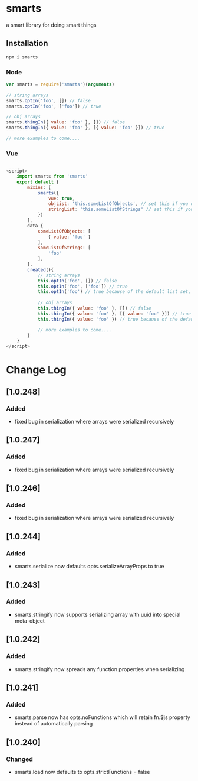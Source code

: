 # smarts
a smart library for doing smart things

## Installation

```bash
npm i smarts
```

### Node

```javascript
var smarts = require('smarts')(arguments)

// string arrays
smarts.optIn('foo', []) // false
smarts.optIn('foo', ['foo']) // true

// obj arrays
smarts.thingIn({ value: 'foo' }, []) // false
smarts.thingIn({ value: 'foo' }, [{ value: 'foo' }]) // true

// more examples to come.... 
```

### Vue

```javascript

<script>
    import smarts from 'smarts'
    export default {
        mixins: [
            smarts({
                vue: true, 
                objList: 'this.someListOfObjects', // set this if you don't want to always enter the most commonly checked list of objects in your vue component, it doesn't matter if the list has both strings and objects
                stringList: 'this.someListOfStrings' // set this if you don't want to always enter the most commonly checked list of strings in your vue component, it doesn't matter if the list has both strings and objects
            })
        ],
        data {
            someListOfObjects: [
                { value: 'foo' }
            ],
            someListOfStrings: [
                'foo'
            ],
        },
        created(){
            // string arrays
            this.optIn('foo', []) // false
            this.optIn('foo', ['foo']) // true
            this.optIn('foo') // true because of the default list set, useful for component specific logic
            
            // obj arrays
            this.thingIn({ value: 'foo' }, []) // false
            this.thingIn({ value: 'foo' }, [{ value: 'foo' }]) // true
            this.thingIn({ value: 'foo' }) // true because of the default list set, useful for component specific logic

            // more examples to come.... 
        }
    }
</script>
```

# Change Log
## [1.0.248]
### Added
- fixed bug in serialization where arrays were serialized recursively 
## [1.0.247]
### Added
- fixed bug in serialization where arrays were serialized recursively 
## [1.0.246]
### Added
- fixed bug in serialization where arrays were serialized recursively 
## [1.0.244]
### Added
- smarts.serialize now defaults opts.serializeArrayProps to true
## [1.0.243]
### Added
- smarts.stringify now supports serializing array with uuid into special meta-object
## [1.0.242]
### Added
- smarts.stringify now spreads any function properties when serializing
## [1.0.241]
### Added
- smarts.parse now has opts.noFunctions which will retain fn.$js property instead of automatically parsing
## [1.0.240]
### Changed
- smarts.load now defaults to opts.strictFunctions = false